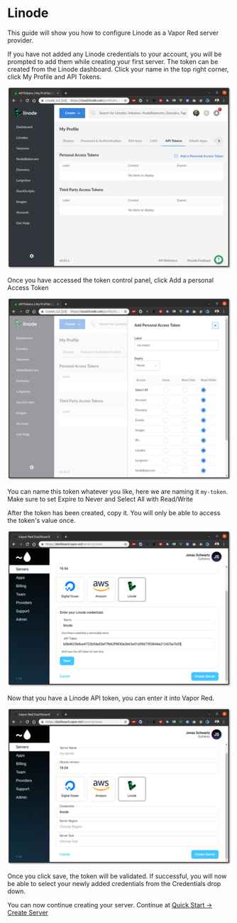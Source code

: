 # Linode

This guide will show you how to configure Linode as a Vapor Red server provider. 

If you have not added any Linode credentials to your account, you will be prompted to add them while creating your first server. The token can be created from the Linode dashboard. Click your name in the top right corner, click My Profile and API Tokens.

![Linode Access Tokens](../images/linode-token-overview.png)

Once you have accessed the token control panel, click Add a personal Access Token

![Digital Ocean New Access Token](../images/linode-create-token.png)

You can name this token whatever you like, here we are naming it `my-token`. Make sure to set Expire to Never and Select All with Read/Write

After the token has been created, copy it. You will only be able to access the token's value once.

![Digital Ocean Access Token](../images/linode-setup-token.png)

Now that you have a Linode API token, you can enter it into Vapor Red.

![New Server Add Digital Ocean](../images/linode-add-server.png)

Once you click save, the token will be validated. If successful, you will now be able to select your newly added credentials from the Credentials drop down. 

You can now continue creating your server. Continue at [Quick Start &rarr; Create Server](../quick-start.md#create-server)
